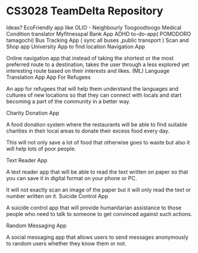 # CS3028 TeamDelta Repository
Ideas?
EcoFriendly app like OLIO - Neighbourly
Toogoodtoogo 
Medical Condition translator 
Myfitnesspal
Bank App 
ADHD to-do-app( POMODORO tamagochi)
Bus Tracking App ( sync all buses ,public transport ) 
Scan and Shop app
University App to find location
Navigation App

Online navigation app that instead of taking the shortest or the most preferred route to a destination, takes the user through a less explored yet interesting route based on their interests and likes.
(ML)
Language Translation App
App For Refugees

An app for refugees that will help them understand the languages and cultures of new locations so that they can connect with locals and start becoming a part of the community in a better way.

Charity Donation App

A food donation system where the restaurants will be able to find suitable charities in their local areas to donate their excess food every day.

This will not only save a lot of food that otherwise goes to waste but also it will help lots of poor people.


Text Reader App

A text reader app that will be able to read the text written on paper so that you can save it in digital format on your phone or PC.

It will not exactly scan an image of the paper but it will only read the text or number written on it.
Suicide Control App

A suicide control app that will provide humanitarian assistance to those people who need to talk to someone to get convinced against such actions.

Random Messaging App

A social messaging app that allows users to send messages anonymously to random users whether they know them or not.
